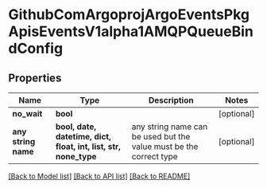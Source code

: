 # GithubComArgoprojArgoEventsPkgApisEventsV1alpha1AMQPQueueBindConfig


## Properties
Name | Type | Description | Notes
------------ | ------------- | ------------- | -------------
**no_wait** | **bool** |  | [optional] 
**any string name** | **bool, date, datetime, dict, float, int, list, str, none_type** | any string name can be used but the value must be the correct type | [optional]

[[Back to Model list]](../README.md#documentation-for-models) [[Back to API list]](../README.md#documentation-for-api-endpoints) [[Back to README]](../README.md)


